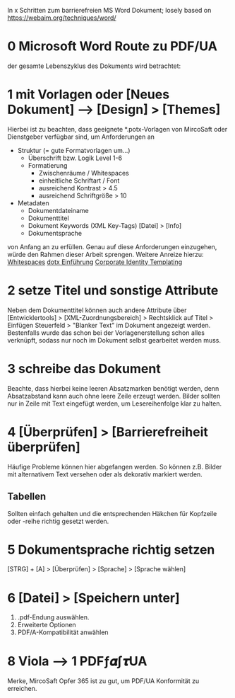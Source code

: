 In x Schritten zum barrierefreien MS Word Dokument; losely based on https://webaim.org/techniques/word/

# 0 Microsoft Word Route zu PDF/UA

der gesamte Lebenszyklus des Dokuments wird betrachtet:

# 1 mit Vorlagen oder [Neues Dokument] —> [Design] > [Themes]

Hierbei ist zu beachten, dass geeignete \*.potx-Vorlagen von MircoSaft oder Dienstgeber verfügbar sind, um Anforderungen an

* Struktur (= gute Formatvorlagen um...)
  * Überschrift bzw. Logik Level 1-6
  * Formatierung
    * Zwischenräume / Whitespaces
    * einheitliche Schriftart / Font
    * ausreichend Kontrast > 4.5
    * ausreichend Schriftgröße > 10
* Metadaten
  * Dokumentdateiname
  * Dokumenttitel
  * Dokument Keywords (XML Key-Tags) [Datei] > [Info]
  * Dokumentsprache

von Anfang an zu erfüllen. Genau auf diese Anforderungen einzugehen, würde den Rahmen dieser Arbeit sprengen. Weitere Anreize hierzu: [Whitespaces](https://www.consultdmw.com/use-word-styles-to-control-white-space.html) [dotx Einführung](https://www.holgermatthes.de/diplom-reader/word/dokumentvorlage.php) [Corporate Identity Templating](http://www.soft-management.net/wp/2016/08/so-aendern-sie-die-vorlagen-ihrer-word-dokumente/)

# 2 setze Titel und sonstige Attribute

Neben dem Dokumenttitel können auch andere Attribute über [Entwicklertools] > [XML-Zuordnungsbereich] > Rechtsklick auf Titel > Einfügen Steuerfeld > "Blanker Text" im Dokument angezeigt werden. Bestenfalls wurde das schon bei der Vorlagenerstellung schon alles verknüpft, sodass nur noch im Dokument selbst gearbeitet werden muss.

# 3 schreibe das Dokument

Beachte, dass hierbei keine leeren Absatzmarken benötigt werden, denn Absatzabstand kann auch ohne leere Zeile erzeugt werden. Bilder sollten nur in Zeile mit Text eingefügt werden, um Lesereihenfolge klar zu halten.

# 4 [Überprüfen] > [Barrierefreiheit überprüfen]

Häufige Probleme können hier abgefangen werden. So können z.B. Bilder mit alternativem Text versehen oder als dekorativ markiert werden.

## Tabellen

Sollten einfach gehalten und die entsprechenden Häkchen für Kopfzeile oder -reihe richtig gesetzt werden.

# 5 Dokumentsprache richtig setzen

[STRG] + [A] > [Überprüfen] > [Sprache] > [Sprache wählen]

# 6 [Datei] > [Speichern unter]

1. .pdf-Endung auswählen.
2. Erweiterte Optionen
3. PDF/A-Kompatibilität anwählen

# 8 Viola —> 1 PDFƒ𝜶∫𝝉UA

Merke, MircoSaft Opfer 365 ist zu gut, um PDF/UA Konformität zu erreichen.

